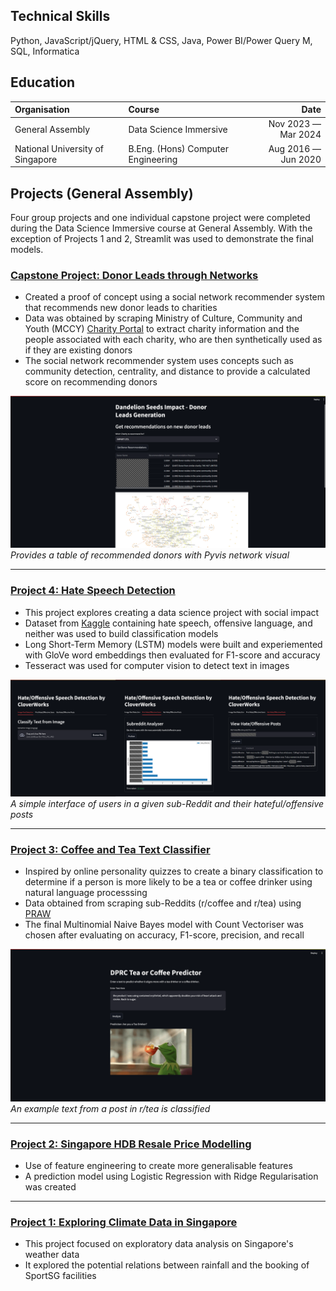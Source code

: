 ## Technical Skills
Python, JavaScript/jQuery, HTML & CSS, Java, Power BI/Power Query M, SQL, Informatica

## Education

| Organisation  | Course    |Date  |
| :---          | :---      |---:  |
| General Assembly | Data Science Immersive | Nov 2023 &mdash; Mar 2024 |
| National University of Singapore | B.Eng. (Hons) Computer Engineering | Aug 2016 &mdash; Jun 2020 |

## Projects (General Assembly)
Four group projects and one individual capstone project were completed during the Data Science Immersive course at General Assembly. With the exception of Projects 1 and 2, Streamlit was used to demonstrate the final models.

### [Capstone Project: Donor Leads through Networks](https://github.com/pwenzhe/portfolio/tree/main/ga-projects/capstone)
 - Created a proof of concept using a social network recommender system that recommends new donor leads to charities
 - Data was obtained by scraping Ministry of Culture, Community and Youth (MCCY) [Charity Portal](https://www.charities.gov.sg/Pages/AdvanceSearch.aspx) to extract charity information and the people associated with each charity, who are then synthetically used as if they are existing donors
 - The social network recommender system uses concepts such as community detection, centrality, and distance to provide a calculated score on recommending donors

 ![Screenshot of capstone project demo](/assets/img/capstone-demo.png)
_Provides a table of recommended donors with Pyvis network visual_

---

### [Project 4: Hate Speech Detection](https://github.com/pwenzhe/portfolio/tree/main/ga-projects/project_4)
- This project explores creating a data science project with social impact
- Dataset from [Kaggle](https://www.kaggle.com/datasets/mrmorj/hate-speech-and-offensive-language-dataset) containing hate speech, offensive language, and neither was used to build classification models
- Long Short-Term Memory (LSTM) models were built and experiemented with GloVe word embeddings then evaluated for F1-score and accuracy
- Tesseract was used for computer vision to detect text in images

 ![Screenshot of project 4 demo](/assets/img/project4-demo.png)
_A simple interface of users in a given sub-Reddit and their hateful/offensive posts_

---

### [Project 3: Coffee and Tea Text Classifier](https://github.com/pwenzhe/portfolio/tree/main/ga-projects/project_3)
- Inspired by online personality quizzes to create a binary classification to determine if a person is more likely to be a tea or coffee drinker using natural language processsing
- Data obtained from scraping sub-Reddits (r/coffee and r/tea) using [PRAW](https://praw.readthedocs.io/en/stable/)
- The final Multinomial Naive Bayes model with Count Vectoriser was chosen after evaluating on accuracy, F1-score, precision, and recall

 ![Screenshot of project 3 demo](/assets/img/project3-demo.png)
 _An example text from a post in r/tea is classified_

---

### [Project 2: Singapore HDB Resale Price Modelling](https://github.com/pwenzhe/portfolio/tree/main/ga-projects/project_2)
- Use of feature engineering to create more generalisable features
- A prediction model using Logistic Regression with Ridge Regularisation was created

---

### [Project 1: Exploring Climate Data in Singapore](https://github.com/pwenzhe/portfolio/tree/main/ga-projects/project_1)
- This project focused on exploratory data analysis on Singapore's weather data
- It explored the potential relations between rainfall and the booking of SportSG facilities

